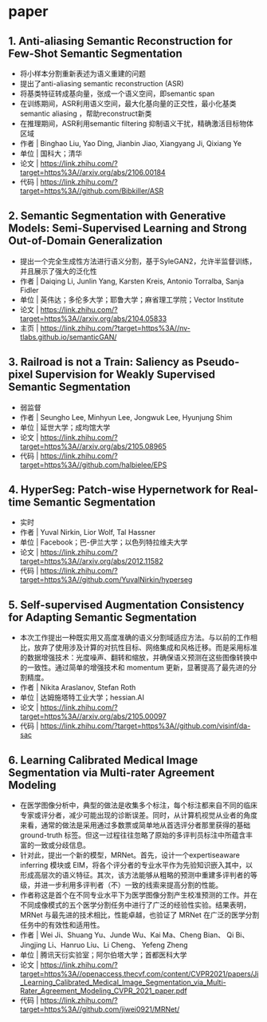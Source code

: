 # paper

## 1. Anti-aliasing Semantic Reconstruction for Few-Shot Semantic Segmentation

- 将小样本分割重新表述为语义重建的问题
- 提出了anti-aliasing semantic reconstruction (ASR)
- 将基类特征转成基向量，张成一个语义空间，即semantic span
- 在训练期间，ASR利用语义空间，最大化基向量的正交性，最小化基类semantic aliasing ，帮助reconstruct新类
- 在推理期间，ASR利用semantic filtering 抑制语义干扰，精确激活目标物体区域
- 作者 | Binghao Liu, Yao Ding, Jianbin Jiao, Xiangyang Ji, Qixiang Ye
- 单位 | 国科大；清华
- 论文 | <https://link.zhihu.com/?target=https%3A//arxiv.org/abs/2106.00184>
- 代码 | <https://link.zhihu.com/?target=https%3A//github.com/Bibkiller/ASR>

## 2. Semantic Segmentation with Generative Models: Semi-Supervised Learning and Strong Out-of-Domain Generalization

- 提出一个完全生成性方法进行语义分割，基于SyleGAN2，允许半监督训练，并且展示了强大的泛化性
- 作者 | Daiqing Li, Junlin Yang, Karsten Kreis, Antonio Torralba, Sanja Fidler
- 单位 | 英伟达；多伦多大学；耶鲁大学；麻省理工学院；Vector Institute
- 论文 | <https://link.zhihu.com/?target=https%3A//arxiv.org/abs/2104.05833>
- 主页 | <https://link.zhihu.com/?target=https%3A//nv-tlabs.github.io/semanticGAN/>

## 3. Railroad is not a Train: Saliency as Pseudo-pixel Supervision for Weakly Supervised Semantic Segmentation

- 弱监督
- 作者 | Seungho Lee, Minhyun Lee, Jongwuk Lee, Hyunjung Shim
- 单位 | 延世大学；成均馆大学
- 论文 | <https://link.zhihu.com/?target=https%3A//arxiv.org/abs/2105.08965>
- 代码 | <https://link.zhihu.com/?target=https%3A//github.com/halbielee/EPS>


## 4. HyperSeg: Patch-wise Hypernetwork for Real-time Semantic Segmentation

- 实时
- 作者 | Yuval Nirkin, Lior Wolf, Tal Hassner
- 单位 | Facebook；巴-伊兰大学；以色列特拉维夫大学
- 论文 | <https://link.zhihu.com/?target=https%3A//arxiv.org/abs/2012.11582>
- 代码 | <https://link.zhihu.com/?target=https%3A//github.com/YuvalNirkin/hyperseg>

## 5. Self-supervised Augmentation Consistency for Adapting Semantic Segmentation

- 本次工作提出一种既实用又高度准确的语义分割域适应方法。与以前的工作相比，放弃了使用涉及计算的对抗性目标、网络集成和风格迁移。而是采用标准的数据增强技术：光度噪声、翻转和缩放，并确保语义预测在这些图像转换中的一致性。通过简单的增强技术和 momentum 更新，显著提高了最先进的分割精度。
- 作者 | Nikita Araslanov, Stefan Roth
- 单位 | 达姆施塔特工业大学；hessian.AI
- 论文 | <https://link.zhihu.com/?target=https%3A//arxiv.org/abs/2105.00097>
- 代码 | <https://link.zhihu.com/?target=https%3A//github.com/visinf/da-sac>


## 6. Learning Calibrated Medical Image Segmentation via Multi-rater Agreement Modeling

- 在医学图像分析中，典型的做法是收集多个标注，每个标注都来自不同的临床专家或评分者，减少可能出现的诊断误差。同时，从计算机视觉从业者的角度来看，通常的做法是采用通过多数票或简单地从首选评分者那里获得的基础ground-truth 标签。但这一过程往往忽略了原始的多评判员标注中所蕴含丰富的一致或分歧信息。
- 针对此，提出一个新的模型，MRNet。首先，设计一个expertiseaware inferring 模块或 EIM，将各个评分者的专业水平作为先验知识嵌入其中，以形成高层次的语义特征。其次，该方法能够从粗略的预测中重建多评判者的等级，并进一步利用多评判者（不）一致的线索来提高分割的性能。
- 作者称这是首个在不同专业水平下为医学图像分割产生校准预测的工作。并在不同成像模式的五个医学分割任务中进行了广泛的经验性实验。结果表明，MRNet 与最先进的技术相比，性能卓越，也验证了 MRNet 在广泛的医学分割任务中的有效性和适用性。
- 作者 | Wei Ji、Shuang Yu、Junde Wu、Kai Ma、Cheng Bian、 Qi Bi、Jingjing Li、Hanruo Liu、Li Cheng、 Yefeng Zheng
- 单位 | 腾讯天衍实验室；阿尔伯塔大学；首都医科大学
- 论文 | <https://link.zhihu.com/?target=https%3A//openaccess.thecvf.com/content/CVPR2021/papers/Ji_Learning_Calibrated_Medical_Image_Segmentation_via_Multi-Rater_Agreement_Modeling_CVPR_2021_paper.pdf>
- 代码 | <https://link.zhihu.com/?target=https%3A//github.com/jiwei0921/MRNet/>


